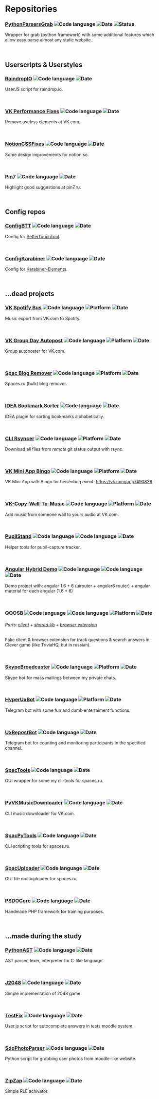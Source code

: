 # Repositories
### [PythonParsersGrab](https://github.com/Holovin/PythonParsersGrab) ![Code language](https://img.shields.io/badge/code-python-blue?style=plastic) ![Date](https://img.shields.io/badge/date-2018−2021-fff?style=plastic) ![Status](https://img.shields.io/badge/status-code−support−only-fff?style=plastic)

Wrapper for grab (python framework) with some additional features which allow easy parse almost any static website.

 
<!-- -->
## Userscripts & Userstyles
### [RaindropIO](https://github.com/Holovin/raindrop-io-ujs) ![Code language](https://img.shields.io/badge/code-javascript-f1e05a?style=plastic) ![Date](https://img.shields.io/badge/date-2021-fff?style=plastic)

UserJS script for raindrop.io.

 
<!-- -->
### [VK Performance Fixes](https://github.com/Holovin/vk_performance_fixes) ![Code language](https://img.shields.io/badge/code-css-563d7c?style=plastic) ![Date](https://img.shields.io/badge/date-2021-fff?style=plastic)

Remove useless elements at VK.com.

 
<!-- -->
### [NotionCSSFixes](https://github.com/Holovin/notion_css_fixes) ![Code language](https://img.shields.io/badge/code-css-563d7c?style=plastic) ![Date](https://img.shields.io/badge/date-2019-fff?style=plastic)

Some design improvements for notion.so.

 
<!-- -->
### [Pin7](https://github.com/Holovin/userjs_pin7) ![Code language](https://img.shields.io/badge/code-javascript-f1e05a?style=plastic) ![Date](https://img.shields.io/badge/date-2019-fff?style=plastic)

Highlight good suggestions at pin7.ru.

 
<!-- -->
## Config repos
### [ConfigBTT](https://github.com/Holovin/config_btt) ![Code language](https://img.shields.io/badge/code-config-gray?style=plastic) ![Date](https://img.shields.io/badge/date-2019-fff?style=plastic)

Config for [BetterTouchTool](https://folivora.ai/).

 
<!-- -->
### [ConfigKarabiner](https://github.com/Holovin/config_karabiner) ![Code language](https://img.shields.io/badge/code-config-gray?style=plastic) ![Date](https://img.shields.io/badge/date-2019-fff?style=plastic)

Config for [Karabiner-Elements](https://karabiner-elements.pqrs.org/).

 
<!-- -->
## ...dead projects
### [VK Spotify Bus](https://github.com/Holovin/dd_vk_spotify_bus) ![Code language](https://img.shields.io/badge/code-javascript-f1e05a?style=plastic) ![Platform](https://img.shields.io/badge/platform-node-green?style=plastic) ![Date](https://img.shields.io/badge/date-2020-fff?style=plastic)

Music export from VK.com to Spotify.

 
<!-- -->
### [VK Group Day Autopost](https://github.com/Holovin/vk_group_day_autopost) ![Code language](https://img.shields.io/badge/code-javascript-f1e05a?style=plastic) ![Platform](https://img.shields.io/badge/platform-node-green?style=plastic) ![Date](https://img.shields.io/badge/date-2020-fff?style=plastic)

Group autoposter for VK.com.

 
<!-- -->
### [Spac Blog Remover](https://github.com/Holovin/spac_blog_remover) ![Code language](https://img.shields.io/badge/code-javascript-f1e05a?style=plastic) ![Platform](https://img.shields.io/badge/platform-node-green?style=plastic) ![Date](https://img.shields.io/badge/date-2020-fff?style=plastic)

Spaces.ru (bulk) blog remover.

 
<!-- -->
### [IDEA Bookmark Sorter](https://github.com/Holovin/idea_ddd_bookmarks_sorter) ![Code language](https://img.shields.io/badge/code-java-orange?style=plastic) ![Date](https://img.shields.io/badge/date-2020-fff?style=plastic)

IDEA plugin for sorting bookmarks alphabetically.

 
<!-- -->
### [CLI Rsyncer](https://github.com/Holovin/cli_rsyncer) ![Code language](https://img.shields.io/badge/code-javascript-f1e05a?style=plastic) ![Platform](https://img.shields.io/badge/platform-node-green?style=plastic) ![Date](https://img.shields.io/badge/date-2020-fff?style=plastic)

Download all files from _remote_ git status output with rsync.

 
<!-- -->
### [VK Mini App Bingo](https://github.com/Holovin/vk_bingo) ![Code language](https://img.shields.io/badge/code-javascript-f1e05a?style=plastic) ![Platform](https://img.shields.io/badge/platform-vk−mini−apps-skyblue?style=plastic) ![Date](https://img.shields.io/badge/date-2020-fff?style=plastic)

VK Mini App with Bingo for heisenbug event: https://vk.com/app7490838

 
<!-- -->
### [VK-Copy-Wall-To-Music](https://github.com/Holovin/vk_cp_wall_to_music/) ![Code language](https://img.shields.io/badge/code-javascript-f1e05a?style=plastic) ![Platform](https://img.shields.io/badge/platform-node-green?style=plastic) ![Date](https://img.shields.io/badge/date-2019-fff?style=plastic)

Add music from someone wall to yours audio at VK.com.

 
<!-- -->
### [PupilStand](https://github.com/Holovin/pupil_stand) ![Code language](https://img.shields.io/badge/code-javascript-f1e05a?style=plastic) ![Code language](https://img.shields.io/badge/code-reactjs-61dafb?style=plastic) ![Date](https://img.shields.io/badge/date-2019-fff?style=plastic)

Helper tools for pupil-capture tracker.

 
<!-- -->
### [Angular Hybrid Demo](https://github.com/Holovin/and_ps_demo1) ![Code language](https://img.shields.io/badge/code-javascript-f1e05a?style=plastic) ![Code language](https://img.shields.io/badge/code-angular-d6002f?style=plastic) ![Date](https://img.shields.io/badge/date-2019-fff?style=plastic)

Demo project with: angular 1.6 + 6 (uirouter + angular6 router) + angular material for each angular (1.6 + 6)

 
<!-- -->
### QOOSB ![Code language](https://img.shields.io/badge/code-typescript-2b7489?style=plastic) ![Code language](https://img.shields.io/badge/code-javascript-f1e05a?style=plastic) ![Platform](https://img.shields.io/badge/platform-node-green?style=plastic) ![Date](https://img.shields.io/badge/date-2018-fff?style=plastic)

###### Parts: [client](https://github.com/Holovin/qoosb_lp) + [shared-lib](https://github.com/Holovin/qoosb_shared) + [browser extension](https://github.com/Holovin/qoosb_bro/tree/dev)

Fake client & browser extension for track questions & search answers in Clever game (like TriviaHQ, but in russian).

 
<!-- -->
### [SkypeBroadcaster](https://github.com/Holovin/_sk_broadcaster) ![Code language](https://img.shields.io/badge/code-typescript-2b7489?style=plastic) ![Platform](https://img.shields.io/badge/platform-node-green?style=plastic) ![Date](https://img.shields.io/badge/date-2018-fff?style=plastic)

Skype bot for mass mailings between my private chats.

 
<!-- -->
### [HyperUxBot](https://github.com/Holovin/_HyperUxBot/) ![Code language](https://img.shields.io/badge/code-javascript-f1e05a?style=plastic) ![Platform](https://img.shields.io/badge/platform-node-green?style=plastic) ![Date](https://img.shields.io/badge/date-2018-fff?style=plastic)

Telegram bot with some fun and dumb entertaiment functions.

 
<!-- -->
### [UxRepostBot](https://github.com/Holovin/_UxRepostBot_Legacy) ![Code language](https://img.shields.io/badge/code-python-blue?style=plastic) ![Date](https://img.shields.io/badge/date-2017−2018-fff?style=plastic)

Telegram bot for counting and monitoring participants in the specified channel.

 
<!-- -->
### [SpacTools](https://github.com/Holovin/Spac_Tools) ![Code language](https://img.shields.io/badge/code-C%23-darkblue?style=plastic) ![Date](https://img.shields.io/badge/date-2016-fff?style=plastic)

GUI wrapper for some my cli-tools for spaces.ru.

 
<!-- -->
### [PyVKMusicDownloader](https://github.com/Holovin/_PyVKMusicDownload) ![Code language](https://img.shields.io/badge/code-python-blue?style=plastic) ![Date](https://img.shields.io/badge/date-2016-fff?style=plastic)

CLI music downloader for VK.com.

 
<!-- -->
### [SpacPyTools](https://github.com/Holovin/Spac_PyTools) ![Code language](https://img.shields.io/badge/code-python-blue?style=plastic) ![Date](https://img.shields.io/badge/date-2016-fff?style=plastic)

CLI scripting tools for spaces.ru.

 
<!-- -->
### [SpacUploader](https://github.com/Holovin/Spac_Uploader) ![Code language](https://img.shields.io/badge/code-C%23-darkblue?style=plastic) ![Date](https://img.shields.io/badge/date-2015−2016-fff?style=plastic)

GUI file multiuploader for spaces.ru.

 
<!-- -->
### [PSDOCore](https://github.com/Holovin/_psdo_core/) ![Code language](https://img.shields.io/badge/code-php-skyblue?style=plastic) ![Date](https://img.shields.io/badge/date-2015−2016-fff?style=plastic)

Handmade PHP framework for training purposes.

 
<!-- -->






## ...made during the study
### [PythonAST](https://github.com/Holovin/VS_PythonAST/tree/dev) ![Code language](https://img.shields.io/badge/code-python-blue?style=plastic) ![Date](https://img.shields.io/badge/date-2016-fff?style=plastic)

AST parser, lexer, interpreter for C-like language.

 
<!-- -->
### [J2048](https://github.com/Holovin/VS_J2048) ![Code language](https://img.shields.io/badge/code-java-orange?style=plastic) ![Date](https://img.shields.io/badge/date-2016-fff?style=plastic)

Simple implementation of 2048 game.

 
<!-- -->
### [TestFix](https://github.com/Holovin/VS_TestFixUserJS/blob/dev/core.user.js) ![Code language](https://img.shields.io/badge/code-javascript-f1e05a?style=plastic) ![Date](https://img.shields.io/badge/date-2016-fff?style=plastic)

User.js script for autocomplete answers in tests moodle system.

 
<!-- -->
### [SdoPhotoParser](https://github.com/Holovin/VS_SdoPhotoParser) ![Code language](https://img.shields.io/badge/code-python-blue?style=plastic) ![Date](https://img.shields.io/badge/date-2016-fff?style=plastic)

Python script for grabbing user photos from moodle-like website.

 
<!-- -->
### [ZipZap](https://github.com/Holovin/VS_ZipZap) ![Code language](https://img.shields.io/badge/code-C%23-darkblue?style=plastic) ![Date](https://img.shields.io/badge/date-2015-fff?style=plastic)

Simple RLE achivator.

 
<!-- -->
